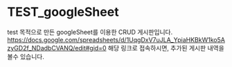 # TEST_googleSheet

test 목적으로 만든 googleSheet를 이용한 CRUD 게시판입니다.
https://docs.google.com/spreadsheets/d/1UqgDxV7uJLA_YpiaHKBkW1ko5AzyGD2f_NDadbCVANQ/edit#gid=0
해당 링크로 접속하시면, 추가된 게시판 내역을 볼수 있습니다. 
